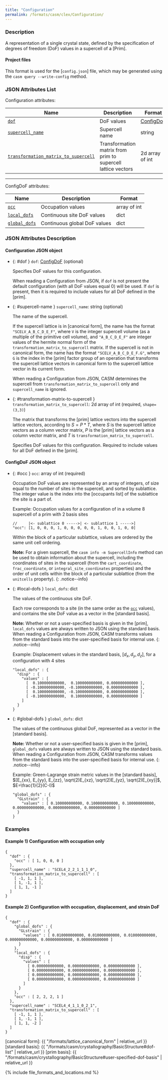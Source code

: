 ```yaml
---
title: "Configuration"
permalink: /formats/casm/clex/Configuration/
---
```


### Description

A representation of a single crystal state, defined by the specification of degrees of freedom (DoF) values in a supercell of a [Prim].


#### Project files

This format is used for the [`config.json`] file, which may be generated using the `casm query --write-config` method.

### JSON Attributes List

Configuration attributes:

| Name | Description | Format |
|-|-|-|
| [`dof`](#dof) | DoF values | [ConfigDoF](#configdof-json-object) |
| [`supercell_name`](#supercell-name) | Supercell name | string |
| [`transformation_matrix_to_supercell`](#transformation-matrix-to-supercell) | Transformation matrix from prim to supercell lattice vectors | 2d array of int |

---

ConfigDoF attributes:

| Name | Description | Format |
|-|-|-|
| [`occ`](#occ) | Occupation values | array of int |
| [`local_dofs`](#local-dofs) | Continuous site DoF values | dict |
| [`global_dofs`](#global-dofs) | Continuous global DoF values | dict |


### JSON Attributes Description

#### Configuration JSON object

- {: #dof } `dof`: [ConfigDoF](#configdof-json-object) (optional)

  Specifies DoF values for this configuration.

  When reading a Configuration from JSON, if `dof` is not present the default configuration (with all DoF values equal 0) will be used. If `dof` is present, then it is required to include values for all DoF defined in the [prim].

- {: #supercell-name } `supercell_name`: string (optional)

  The name of the supercell.

  If the supercell lattice is in [canonical form], the name has the format `"SCELV_A_B_C_D_E_F"`, where `V` is the integer supercell volume (as a multiple of the primitive cell volume), and `"A_B_C_D_E_F"` are integer values of the hermite normal form of the `transformation_matrix_to_supercell` matrix. If the supercell is not in canonical form, the name has the format `"SCELV_A_B_C_D_E_F.G"`, where `G` is the index in the [prim] factor group of an operation that transforms the supercell lattice vectors in canonical form to the supercell lattice vector in its current form.

  When reading a Configuration from JSON, CASM determines the supercell from `transformation_matrix_to_supercell` only and `supercell_name` is ignored.

- {: #transformation-matrix-to-supercell } `transformation_matrix_to_supercell`: 2d array of int (required, `shape=(3,3)`)

  The matrix that transforms the [prim] lattice vectors into the supercell lattice vectors, according to $S = P * T$, where $S$ is the supercell lattice vectors as a column vector matrix, $P$ is the [prim] lattice vectors as a column vector matrix, and $T$ is `transformation_matrix_to_supercell`.

  Specifies DoF values for this configuration. Required to include values for all DoF defined in the [prim].


#### ConfigDoF JSON object

- {: #occ } `occ`: array of int (required)

  Occupation DoF values are represented by an array of integers, of size equal to the number of sites in the supercell, and sorted by sublattice. The integer value is the index into the [occupants list] of the sublattice the site is a part of.

  Example: Occupation values for a configuration of in a volume 8 supercell of a prim with 2 basis sites

      //     |<- sublattice 0 ----->| <- sublattice 1 ----->]
      "occ": [1, 0, 0, 0, 1, 0, 0, 0, 0, 0, 1, 0, 0, 1, 0, 0]

   Within the block of a particular sublattice, values are ordered by the same unit cell ordering.

   **Note:** For a given supercell, the `casm info -m SupercellInfo` method can be used to obtain information about the supercell, including the coordinates of sites in the supercell (from the `cart_coordinate`, `frac_coordinate`, or `integral_site_coordinates` properties) and the order of unit cells within the block of a particular sublattice (from the `unitcells` property).
   {: .notice--info}

- {: #local-dofs } `local_dofs`: dict

  The values of the continuous site DoF.

  Each row corresponds to a site (in the same order as the [`occ`](#occ) values), and contains the site DoF value as a vector in the [standard basis].

  **Note:** Whether or not a user-specified basis is given in the [prim], `local_dofs` values are always written to JSON using the standard basis. When reading a Configuration from JSON, CASM transforms values from the standard basis into the user-specified basis for internal use.
  {: .notice--info}

  Example: Displacement values in the standard basis, $[d_x, d_y, d_z]$, for a configuration with 4 sites

      "local_dofs" : {
        "disp" : {
          "values" : [
            [  0.100000000000,  0.100000000000, 0.000000000000 ],
            [ -0.100000000000, -0.100000000000, 0.000000000000 ],
            [  0.100000000000, -0.100000000000, 0.000000000000 ],
            [ -0.100000000000,  0.100000000000, 0.000000000000 ]
          ]
        }
      }

- {: #global-dofs } `global_dofs`: dict

  The values of the continuous global DoF, represented as a vector in the [standard basis].

  **Note:** Whether or not a user-specified basis is given in the [prim], `global_dofs` values are always written to JSON using the standard basis. When reading a Configuration from JSON, CASM transforms values from the standard basis into the user-specified basis for internal use.
  {: .notice--info}

  Example: Green-Lagrange strain metric values in the [standard basis], $[E_{xx}, E_{yy}, E_{zz}, \sqrt(2)E_{xz}, \sqrt(2)E_{yz}, \sqrt(2)E_{xy}]$, $E=\frac{1}{2}(C-I)$

      "global_dofs" : {
        "GLstrain" : {
          "values" : [ 0.100000000000, 0.100000000000, 0.100000000000, 0.000000000000, 0.000000000000, 0.000000000000 ]
        }
      }

### Examples

#### Example 1) Configuration with occupation only

    {
      "dof" : {
        "occ" : [ 1, 0, 0, 0 ]
      },
      "supercell_name" : "SCEL4_2_2_1_1_1_0",
      "transformation_matrix_to_supercell" : [
        [ -1, 1, 1 ],
        [ 1, -1, 1 ],
        [ 1, 1, -1 ]
      ]
    }

#### Example 2) Configuration with occupation, displacement, and strain DoF

    {
      "dof" : {
        "global_dofs" : {
          "GLstrain" : {
            "values" : [ 0.010000000000, 0.010000000000, 0.010000000000, 0.000000000000, 0.000000000000, 0.000000000000 ]
          }
        },
        "local_dofs" : {
          "disp" : {
            "values" : [
              [ 0.000000000000, 0.000000000000, 0.000000000000 ],
              [ 0.000000000000, 0.000000000000, 0.000000000000 ],
              [ 0.000000000000, 0.000000000000, 0.000000000000 ],
              [ 0.000000000000, 0.000000000000, 0.000000000000 ]
            ]
          }
        },
        "occ" : [ 2, 2, 2, 1 ]
      },
      "supercell_name" : "SCEL4_4_1_1_0_2_1",
      "transformation_matrix_to_supercell" : [
        [ -1, 1, 1 ],
        [ 1, -1, 1 ],
        [ 1, 1, -2 ]
      ]
    }

[canonical form]: {{ "/formats/lattice_canonical_form" |  relative_url }}
[standard basis]:  {{ "/formats/casm/crystallography/BasicStructure#dof-list" |  relative_url }}
[prim basis]:  {{ "/formats/casm/crystallography/BasicStructure#user-specified-dof-basis" |  relative_url }}

{% include file_formats_and_locations.md %}
